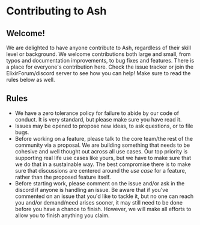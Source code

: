 # Contributing to Ash

## Welcome!

We are delighted to have anyone contribute to Ash, regardless of their skill level or background. We welcome contributions both large and small, from typos and documentation improvements, to bug fixes and features. There is a place for everyone's contribution here. Check the issue tracker or join the ElixirForum/discord server to see how you can help! Make sure to read the rules below as well.

## Rules

- We have a zero tolerance policy for failure to abide by our code of conduct. It is very standard, but please make sure
  you have read it.
- Issues may be opened to propose new ideas, to ask questions, or to file bugs.
- Before working on a feature, please talk to the core team/the rest of the community via a proposal. We are
  building something that needs to be cohesive and well thought out across all use cases. Our top priority is
  supporting real life use cases like yours, but we have to make sure that we do that in a sustainable way. The
  best compromise there is to make sure that discussions are centered around the _use case_ for a feature, rather
  than the proposed feature itself.
- Before starting work, please comment on the issue and/or ask in the discord if anyone is handling an issue. Be aware that if you've commented on an issue that you'd like to tackle it, but no one can reach you and/or demand/need arises sooner, it may still need to be done before you have a chance to finish. However, we will make all efforts to allow you to finish anything you claim.

